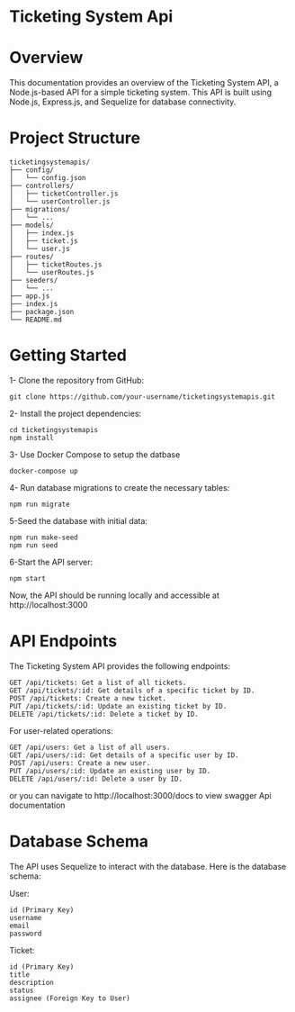 # Ticketing System Api

# Overview
This documentation provides an overview of the Ticketing System API, a Node.js-based API for a simple ticketing system. This API is built using Node.js, Express.js, and Sequelize for database connectivity.

# Project Structure
```shell
ticketingsystemapis/
├── config/
│   └── config.json
├── controllers/
│   ├── ticketController.js
│   └── userController.js
├── migrations/
│   └── ...
├── models/
│   ├── index.js
│   ├── ticket.js
│   └── user.js
├── routes/
│   ├── ticketRoutes.js
│   └── userRoutes.js
├── seeders/
│   └── ...
├── app.js
├── index.js
├── package.json
└── README.md
```

# Getting Started

1- Clone the repository from GitHub:
```shell
git clone https://github.com/your-username/ticketingsystemapis.git
```
2- Install the project dependencies:
```shell
cd ticketingsystemapis
npm install
```
3- Use Docker Compose to setup the datbase 
```shell
docker-compose up
```

4- Run database migrations to create the necessary tables:
```shell
npm run migrate
```

5-Seed the database with initial data:
```shell
npm run make-seed
npm run seed
```
6-Start the API server:
```shell
npm start
```
Now, the API should be running locally and accessible at http://localhost:3000

# API Endpoints
The Ticketing System API provides the following endpoints:

```
GET /api/tickets: Get a list of all tickets.
GET /api/tickets/:id: Get details of a specific ticket by ID.
POST /api/tickets: Create a new ticket.
PUT /api/tickets/:id: Update an existing ticket by ID.
DELETE /api/tickets/:id: Delete a ticket by ID.
```

For user-related operations:
```
GET /api/users: Get a list of all users.
GET /api/users/:id: Get details of a specific user by ID.
POST /api/users: Create a new user.
PUT /api/users/:id: Update an existing user by ID.
DELETE /api/users/:id: Delete a user by ID.
```

or you can navigate to http://localhost:3000/docs to view swagger Api documentation


# Database Schema
The API uses Sequelize to interact with the database. Here is the database schema:

User:
```
id (Primary Key)
username
email
password
```
Ticket:
```
id (Primary Key)
title
description
status
assignee (Foreign Key to User)
```


